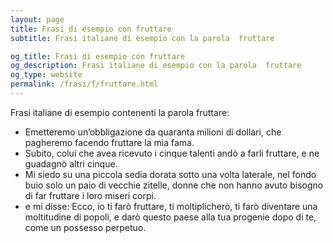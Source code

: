 ```yaml
---
layout: page
title: Frasi di esempio con fruttare 
subtitle: Frasi italiane di esempio con la parola  fruttare

og_title: Frasi di esempio con fruttare 
og_description: Frasi italiane di esempio con la parola  fruttare
og_type: website
permalink: /frasi/f/fruttare.html
---
```


Frasi italiane di esempio contenenti la parola fruttare:


- Emetteremo un’obbligazione da quaranta milioni di dollari, che pagheremo facendo fruttare la mia fama.
- Subito, colui che avea ricevuto i cinque talenti andò a farli fruttare, e ne guadagnò altri cinque.
- Mi siedo su una piccola sedia dorata sotto una volta laterale, nel fondo buio solo un paio di vecchie zitelle, donne che non hanno avuto bisogno di far fruttare i loro miseri corpi.
- e mi disse: Ecco, io ti farò fruttare, ti moltiplicherò, ti farò diventare una moltitudine di popoli, e darò questo paese alla tua progenie dopo di te, come un possesso perpetuo.
